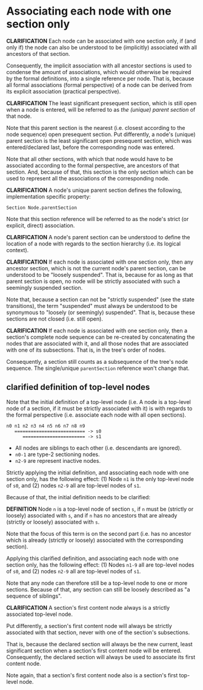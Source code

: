 
<!-- ======================================================================= -->
# Associating each node with one section only

**CLARIFICATION**
Each node can be associated with one section only, if (and only if) the node
can also be understood to be (implicitly) associated with all ancestors of
that section.

Consequently, the implicit association with all ancestor sections is used to
condense the amount of associations, which would otherwise be required by the
formal definitions, into a single reference per node. That is, because all
formal associations (formal perspective) of a node can be derived from its
explicit association (practical perspective).

**CLARIFICATION**
The least significant presequent section, which is still open when a node is
entered, will be referred to as *the (unique) parent section* of that node.

Note that this parent section is the nearest (i.e. closest according to the
node sequence) open presequent section. Put differently, a node's (unique)
parent section is the least significant open presequent section, which was
entered/declared last, before the corresponding node was entered.

Note that all other sections, with which that node would have to be associated
according to the formal perspective, are ancestors of that section. And, because
of that, this section is the only section which can be used to represent all
the associations of the corresponding node.

**CLARIFICATION**
A node's unique parent section defines the following,
implementation specific property:

```
Section Node.parentSection
```

Note that this section reference will be referred to as
the node's strict (or explicit, direct) association.

**CLARIFICATION**
A node's parent section can be understood to define the location of a node with
regards to the section hierarchy (i.e. its logical context).

**CLARIFICATION**
If each node is associated with one section only, then any ancestor section,
which is not the current node's parent section, can be understood to be
"loosely suspended". That is, because for as long as that parent section is
open, no node will be strictly associated with such a seemingly suspended
section.

Note that, because a section can not be "strictly suspended" (see the state
transitions), the term "suspended" must always be understood to be synonymous
to "loosely (or seemingly) suspended". That is, because these sections are not
closed (i.e. still open).

**CLARIFICATION**
If each node is associated with one section only, then a section's complete
node sequence can be re-created by concatenating the nodes that are associated
with it, and all those nodes that are associated with one of its subsections.
That is, in the tree's order of nodes.

Consequently, a section still counts as a subsequence of the tree's node
sequence. The single/unique `parentSection` reference won't change that.

<!-- ======================================================================= -->
## clarified definition of top-level nodes

Note that the initial definition of a top-level node (i.e. A node is a
top-level node of a section, if it must be strictly associated with it)
is with regards to the formal perspective (i.e. associate each node with
all open sections).

```
n0 n1 n2 n3 n4 n5 n6 n7 n8 n9
   ========================== -> s0
      ======================= -> s1
```

* All nodes are siblings to each other (i.e. descendants are ignored).
* `n0-1` are type-2 sectioning nodes.
* `n2-9` are represent inactive nodes.

Strictly applying the initial definition, and associating each node with one
section only, has the following effect: (1) Node `n1` is the only top-level
node of `s0`, and (2) nodes `n2-9` all are top-level nodes of `s1`.

Because of that, the initial definition needs to be clarified:

**DEFINITION**
Node `n` is a top-level node of section `s`, if `n` must be (strictly or
loosely) associated with `s`, and if `n` has no ancestors that are already
(strictly or loosely) associated with `s`.

Note that the focus of this term is on the second part (i.e. has no ancestor
which is already (strictly or loosely) associated with the corresponding
section).

Applying this clarified definition, and associating each node with one section
only, has the following effect: (1) Nodes `n1-9` all are top-level nodes of
`s0`, and (2) nodes `n2-9` all are top-level nodes of `s1`.

Note that any node can therefore still be a top-level node to one or more
sections. Because of that, any section can still be loosely described as
"a sequence of siblings".

**CLARIFICATION**
A section's first content node always is a strictly associated top-level node.

Put differently, a section's first content node will always be strictly
associated with that section, never with one of the section's subsections.

That is, because the declared section will always be the new current, least
significant section when a section's first content node will be entered.
Consequently, the declared section will always be used to associate its first
content node.

Note again, that a section's first content node
also is a section's first top-level node.
